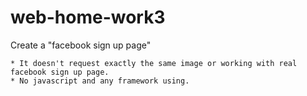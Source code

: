 # web-home-work3
Create a "facebook sign up page"
```
* It doesn't request exactly the same image or working with real facebook sign up page.
* No javascript and any framework using.
```
